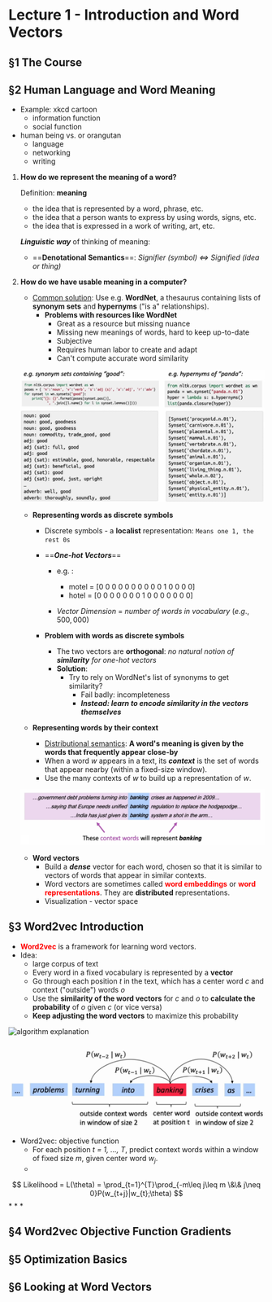 # Lecture 1 - Introduction and Word Vectors

## &sect;1 The Course

## &sect;2 Human Language and Word Meaning

* Example: xkcd cartoon
  * information function
  * social function
* human being vs. or orangutan
  * language
  * networking
  * writing

1. **How do we represent the meaning of a word?**

   Definition: **meaning**

   * the idea that is represented by a word, phrase, etc.
   * the idea that a person wants to express by using words, signs, etc.
   * the idea that is expressed in a work of writing, art, etc.

   ***Linguistic way*** of thinking of meaning:

   * ==**Denotational Semantics**==: *Signifier (symbol) $\Longleftrightarrow$ Signified (idea or thing)*

2. **How do we have usable meaning in a computer?**

   * <u>Common solution</u>: Use e.g. **WordNet**, a thesaurus containing lists of **synonym sets** and **hypernyms** ("is a" relationships).
     * **Problems with resources like WordNet**
       * Great as a resource but missing nuance
       * Missing new meanings of words, hard to keep up-to-date
       * Subjective
       * Requires human labor to create and adapt
       * Can't compute accurate word similarity

   ![code to use WordNet](pics/1-1.png)

   * **Representing words as discrete symbols**

     * Discrete symbols - a **localist** representation: ``Means one 1, the rest 0s``

     * ==***One-hot Vectors***==

       * e.g. :
         * motel = [0 0 0 0 0 0 0 0 0 0 1 0 0 0 0]
         * hotel = [0 0 0 0 0 0 0 1 0 0 0 0 0 0 0]

       * $Vector\ Dimension\ =\ number\ of\ words\ in\ vocabulary\ (e.g., 500,000)$

     * **Problem with words as discrete symbols**

       * The two vectors are **orthogonal**: *no natural notion of **similarity** for one-hot vectors*
       * **Solution**:
         * Try to rely on WordNet's list of synonyms to get similarity?
           * Fail badly: incompleteness
           * ***Instead: learn to encode similarity in the vectors themselves***

   * **Representing words by their context**

     * <u>Distributional semantics</u>: **A word's meaning is given by the words that frequently appear close-by**
     * When a word *w* appears in a text, its ***context*** is the set of words that appear nearby (within a fixed-size window).
     * Use the many contexts of *w* to build up a representation of *w*.

   ![context words interpretation](pics/1-2.png)

   * **Word vectors**
     * Build a ***dense*** vector for each word, chosen so that it is similar to vectors of words that appear in similar contexts.
     * Word vectors are sometimes called **<font color=red>word embeddings</font>** or **<font color=red>word representations</font>**. They are **distributed** representations.
     * Visualization - vector space

## &sect;3 Word2vec Introduction

* **<font color=red>Word2vec</font>** is a framework for learning word vectors.
* Idea:
  * large corpus of text
  * Every word in a fixed vocabulary is represented by a **vector**
  * Go through each position *t* in the text, which has a center word *c* and context ("outside") words *o*
  * Use the **similarity of the word vectors** for *c* and *o* to **calculate the probability** of *o* given *c* (or vice versa)
  * **Keep adjusting the word vectors** to maximize this probability

![algorithm explanation](C:\Users\msi-user\Desktop\CS224N\pics\1-3.png)

![algorithm explanation](pics/1-4.png)

* Word2vec: objective function
  * For each position *t = 1, ..., T*, predict context words within a window of fixed size *m*, given center word *w<sub>j</sub>*.
  * 

$$
Likelihood = L(\theta) = \prod_{t=1}^{T}\prod_{-m\leq j\leq m \&\& j\neq 0}P(w_{t+j}|w_{t};\theta)
$$
* 
    * 
    * 

## &sect;4 Word2vec Objective Function Gradients



## &sect;5 Optimization Basics



## &sect;6 Looking at Word Vectors

